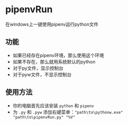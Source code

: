 # pipenvRun

在windows上一键使用pipenv运行python文件

## 功能

- 如果已经存在pipenv环境，那么使用这个环境
- 如果不存在，那么就用系统默认的python
- 对于py文件，显示控制台
- 对于pyw文件，不显示控制台

## 使用方法

- 你的电脑首先应该安装 `python` 和 `pipenv`
- 为 `.py` 和 `.pyw` 添加右键菜单：`"path\to\pythonw.exe" "path\to\pipenvRun.py" "%V"`

